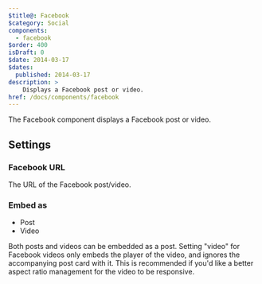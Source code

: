 ```yaml
---
$title@: Facebook
$category: Social
components:
  - facebook
$order: 400
isDraft: 0
$date: 2014-03-17
$dates:
  published: 2014-03-17
description: >
    Displays a Facebook post or video.
href: /docs/components/facebook
---
```

<p>The Facebook component displays a Facebook post or video.</p>
<amp-facebook width="552"
  height="303"
  layout="responsive"
  data-href="https://www.facebook.com/zuck/posts/10102593740125791">
</amp-facebook>
<h2 class="mt4 mb4">Settings</h2>
<h3 class="mb3 mt3">Facebook URL</h3>
The URL of the Facebook post/video. 
<h3 class="mb3 mt3">Embed as</h3>

- Post
- Video

Both posts and videos can be embedded as a post. Setting "video" for Facebook videos only embeds the player of the video, and ignores the accompanying post card with it. This is recommended if you'd like a better aspect ratio management for the video to be responsive.
